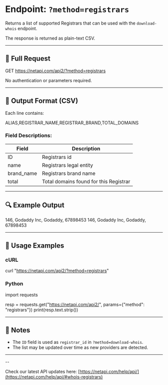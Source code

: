 # Endpoint: `?method=registrars`

Returns a list of supported Registrars that can be used with the `download-whois` endpoint.

The response is returned as plain-text CSV.

---

## 🔗 Full Request

GET https://netapi.com/api2/?method=registrars

No authentication or parameters required.

---

## 📄 Output Format (CSV)

Each line contains:

ALIAS,REGISTRAR_NAME,REGISTRAR_BRAND,TOTAL_DOMAINS

### Field Descriptions:

| Field     | Description                        |
|-----------|------------------------------------|
| ID     | Registrars id   |
| name  | Registrars legal entity     |
| brand_name  | Registrars brand name        |
| total  | Total domains found for this Registrar      |

---

## 🔍 Example Output

146, Godaddy Inc, Godaddy, 67898453
146, Godaddy Inc, Godaddy, 67898453

---

## 🧪 Usage Examples

### cURL

curl "https://netapi.com/api2/?method=registrars"

### Python

import requests

resp = requests.get("https://netapi.com/api2/", params={"method": "registrars"})
print(resp.text.strip())

---

## 📌 Notes

- The `ID` field is used as `registrar_id` in `?method=download-whois`.
- The list may be updated over time as new providers are detected.

---

--

Check our latest API updates here: [https://netapi.com/help/api/](https://netapi.com/help/api/#whois-registrars)

